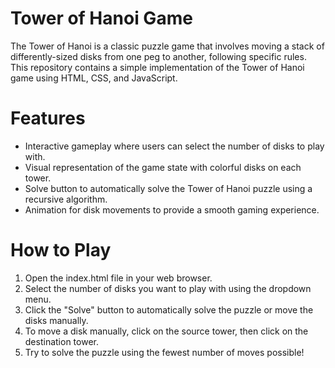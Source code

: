 <h1>Tower of Hanoi Game</h1>
<p>The Tower of Hanoi is a classic puzzle game that involves moving a stack of differently-sized disks from one peg to another, following specific rules. This repository contains a simple implementation of the Tower of Hanoi game using HTML, CSS, and JavaScript.
</p>
<h1>Features</h1>
<ul>
<li>Interactive gameplay where users can select the number of disks to play with.</li>
<li>Visual representation of the game state with colorful disks on each tower.</li>
<li>Solve button to automatically solve the Tower of Hanoi puzzle using a recursive algorithm.</li>
<li>Animation for disk movements to provide a smooth gaming experience.</li>
</ul>
<h1>How to Play</h1>
<ol>
<li>Open the index.html file in your web browser.</li>
<li>Select the number of disks you want to play with using the dropdown menu.</li>
<li>Click the "Solve" button to automatically solve the puzzle or move the disks manually.</li>
<li>To move a disk manually, click on the source tower, then click on the destination tower.</li>
<li>Try to solve the puzzle using the fewest number of moves possible!</li>
</ol>